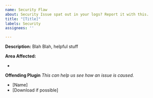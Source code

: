 ```yaml
---
name: Security Flaw
about: Security Issue spat out in your logs? Report it with this.
title: "[Title]"
labels: Security
assignees: ''

---
```


**Description:**
Blah Blah, helpful stuff

**Area Affected:**

- 


**Offending Plugin**
*This can help us see how an issue is caused.*

- [Name]
- [Download if possible]
